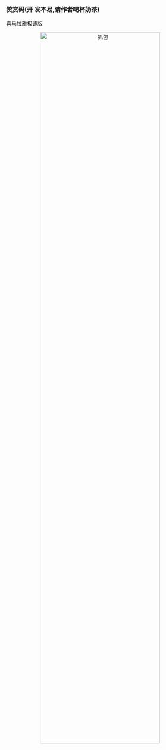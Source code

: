 ### 赞赏码(开 发不易,请作者喝杯奶茶)
喜马拉雅极速版 
<p align="center">
  <img src="thanks.jpg" alt="抓包" width='80%' height='70%'/>
